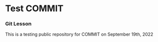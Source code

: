 # Test COMMIT
### Git Lesson

This is a testing public repository for COMMIT on September 19th, 2022
